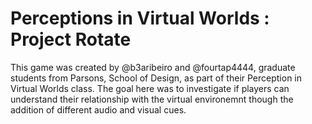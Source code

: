 # Perceptions in Virtual Worlds : Project Rotate

This game was created by @b3aribeiro and @fourtap4444, graduate students from Parsons, School of Design, as part of their Perception in Virtual Worlds class. The goal here was to investigate if players can understand their relationship with the virtual environemnt though the addition of different audio and visual cues. 
